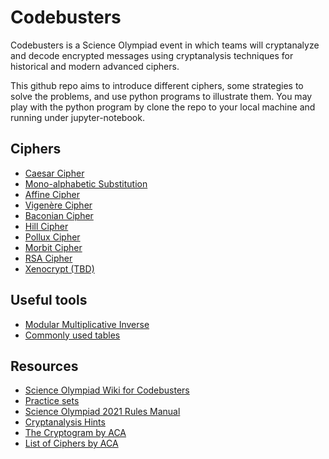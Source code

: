 # Codebusters



Codebusters is a Science Olympiad event in which teams will cryptanalyze and decode encrypted messages using cryptanalysis techniques for historical and modern advanced ciphers. 

This github repo aims to introduce different ciphers, some strategies to solve the problems, and use python programs to illustrate them. You may play with the python program by clone the repo to your local machine and running under jupyter-notebook. 


## Ciphers

* [Caesar Cipher](Caesar_Cipher/Readme.ipynb)
* [Mono-alphabetic Substitution](Mono-alphabetic/Readme.ipynb)
* [Affine Cipher](Affine_Cipher/Readme.ipynb)
* [Vigenère Cipher](Vigenère_Cipher/Readme.ipynb)
* [Baconian Cipher](Baconian_Cipher/Readme.ipynb)
* [Hill Cipher](Hill_Cipher/Readme.ipynb)
* [Pollux Cipher](Pollux_Cipher/Readme.ipynb)
* [Morbit Cipher](Morbit_Cipher/Readme.ipynb)
* [RSA Cipher](RSA_Cipher/Readme.ipynb)
* [Xenocrypt (TBD)](./)


## Useful tools
* [Modular Multiplicative Inverse](Modular/Readme.ipynb)
* [Commonly used tables](Tables/Readme.ipynb)


## Resources

* [Science Olympiad Wiki for Codebusters](https://scioly.org/wiki/index.php/Codebusters)
* [Practice sets](https://scilympiad.com/sopractice/Docs/UsefulDocs)
* [Science Olympiad 2021 Rules Manual](https://www.soinc.org/sites/default/files/uploaded_files/Science.Olympiad.Logistics.2021.pdf)
* [Cryptanalysis Hints](https://www3.nd.edu/~busiforc/handouts/cryptography/cryptography%20hints.html)
* [The Cryptogram by ACA](https://www.cryptogram.org/wp-content/themes/wp-opulus-child/images/SampleCryptogram.pdf)
* [List of Ciphers by ACA](https://www.cryptogram.org/resource-area/cipher-types/)